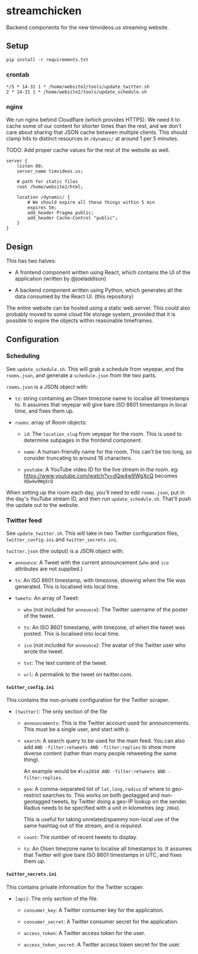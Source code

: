 # streamchicken

Backend components for the new timvideos.us streaming website.

## Setup

```
pip install -r requirements.txt
```

### crontab

```
*/5 * 14-31 1 * /home/website2/tools/update_twitter.sh
2 * 14-31 1 * /home/website2/tools/update_schedule.sh
```

### nginx

We run nginx behind Cloudflare (which provides HTTPS).  We need it to cache some of our content for shorter times than the rest, and we don't care about sharing that JSON cache between multiple clients.  This should clamp hits to distinct resources in `/dynamic/` at around 1 per 5 minutes.

TODO: Add proper cache values for the rest of the website as well.

```
server {
	listen 80;
	server_name timvideos.us;

	# path for static files
	root /home/website2/html;

	location /dynamic/ {
		# We should expire all these things within 5 min
		expires 5m;
		add_header Pragma public;
		add_header Cache-Control "public";
	}
}
```

## Design

This has two halves:

* A frontend component written using React, which contains the UI of the application (written by @joeladdison)

* A backend component written using Python, which generates all the data consumed by the React UI. (this repository)

The entire website can be hosted using a static web server.  This could also probably moved to some cloud file storage system, provided that it is possible to expire the objects within reasonable timeframes.

## Configuration

### Scheduling

See `update_schedule.sh`.  This will grab a schedule from veyepar, and the `rooms.json`, and generate a `schedule.json` from the two parts.

`rooms.json` is a JSON object with:

- `tz`: string containing an Olsen timezone name to localise all timestamps to. It assumes that veyepar will give bare ISO 8601 timestamps in local time, and fixes them up.

- `rooms`: array of Room objects:

  - `id`: The `location_slug` from veyepar for the room. This is used to determine subpages in the frontend component.
  
  - `name`: A human-friendly name for the room.  This can't be too long, so consider truncating to around 16 characters.
  
  - `youtube`: A YouTube video ID for the live stream in the room.  eg: https://www.youtube.com/watch?v=dQw4w9WgXcQ becomes `dQw4w9WgXcQ`

When setting up the room each day, you'll need to edit `rooms.json`, put in the day's YouTube stream ID, and then run `update_schedule.sh`.  That'll push the update out to the website.

### Twitter feed

See `update_twitter.sh`.  This will take in two Twitter configuration files, `twitter_config.ini` and `twitter_secrets.ini`.

`twitter.json` (the output) is a JSON object with:

- `announce`: A Tweet with the current announcement (`who` and `ico` attributes are not supplied.)

- `ts`: An ISO 8601 timestamp, with timezone, showing when the file was generated.  This is localised into local time.

- `tweets`: An array of Tweet:
  
  - `who` (not included for `announce`): The Twitter username of the poster of the tweet.
  
  - `ts`: An ISO 8601 timestamp, with timezone, of when the tweet was posted.  This is localised into local time.
  
  - `ico` (not included for `announce`): The avatar of the Twitter user who wrote the tweet.
  
  - `txt`: The text content of the tweet.
  
  - `url`: A permalink to the tweet on twitter.com.

#### `twitter_config.ini`

This contains the non-private configuration for the Twitter scraper.

- `[twitter]`: The only section of the file

  - `announcements`: This is the Twitter account used for announcements. This must be a single user, and start with `@`.
  
  - `search`: A search query to be used for the main feed. You can also add `AND -filter:retweets AND -filter:replies` to show more diverse content (rather than many people retweeting the same thing).
    
    An example would be `#lca2018 AND -filter:retweets AND -filter:replies`.
  
  - `geo`: A comma-separated list of `lat,long,radius` of where to geo-restrict searches to.  This works on both geotagged and non-geotagged tweets, by Twitter doing a geo-IP lookup on the sender.  Radius needs to be specified with a unit in kilometres (eg: `20km`).
    
    This is useful for taking unrelated/spammy non-local use of the same hashtag out of the stream, and is _required_.
  
  - `count`: The number of recent tweets to display.
  
  - `tz`: An Olsen timezone name to localise all timestamps to. It assumes that Twitter will give bare ISO 8601 timestamps in UTC, and fixes them up.

#### `twitter_secrets.ini`

This contains private information for the Twitter scraper.

- `[api]`: The only section of the file.

  - `consumer_key`: A Twitter consumer key for the application.
  
  - `consumer_secret`: A Twitter consumer secret for the application.
  
  - `access_token`: A Twitter access token for the user.
  
  - `access_token_secret`: A Twitter access token secret for the user.
